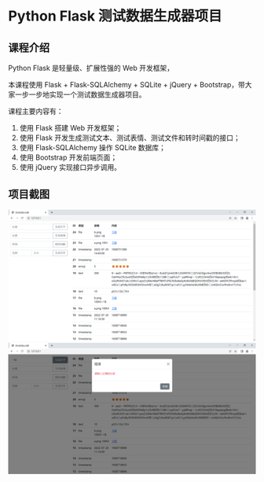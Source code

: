 # Python Flask 测试数据生成器项目

## 课程介绍

Python Flask 是轻量级、扩展性强的 Web 开发框架，

本课程使用 Flask + Flask-SQLAlchemy + SQLite + jQuery + Bootstrap，带大家一步一步地实现一个测试数据生成器项目。

课程主要内容有：

1. 使用 Flask 搭建 Web 开发框架；
2. 使用 Flask 开发生成测试文本、测试表情、测试文件和转时间戳的接口；
3. 使用 Flask-SQLAlchemy 操作 SQLite 数据库；
4. 使用 Bootstrap 开发前端页面；
5. 使用 jQuery 实现接口异步调用。

## 项目截图

![项目截图1](./项目截图1.png)
![项目截图2](./项目截图2.png)



